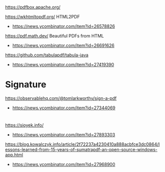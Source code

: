 https://pdfbox.apache.org/

https://wkhtmltopdf.org/ HTML2PDF
* https://news.ycombinator.com/item?id=26578826


https://pdf.math.dev/ Beautiful PDFs from HTML
* https://news.ycombinator.com/item?id=26691626

https://github.com/tabulapdf/tabula-java
* https://news.ycombinator.com/item?id=27419390

# Signature
https://observablehq.com/@tomlarkworthy/sign-a-pdf
* https://news.ycombinator.com/item?id=27344069

#
https://sioyek.info/
* https://news.ycombinator.com/item?id=27893303

https://blog.kowalczyk.info/article/2f72237a4230410a888acbfce3dc0864/lessons-learned-from-15-years-of-sumatrapdf-an-open-source-windows-app.html
* https://news.ycombinator.com/item?id=27968900